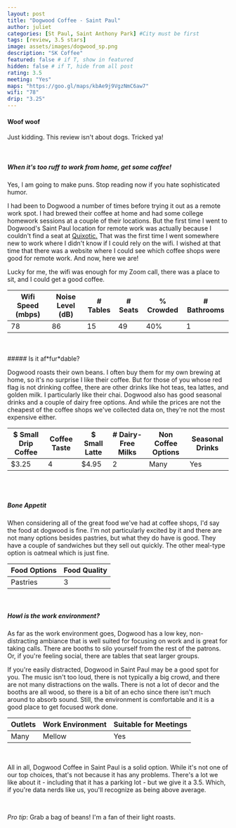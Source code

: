 ```yaml
---
layout: post
title: "Dogwood Coffee - Saint Paul"
author: juliet
categories: [St Paul, Saint Anthony Park] #City must be first
tags: [review, 3.5 stars]
image: assets/images/dogwood_sp.png
description: "SK Coffee"
featured: false # if T, show in featured
hidden: false # if T, hide from all post
rating: 3.5
meeting: "Yes"
maps: "https://goo.gl/maps/kbAe9j9VgzNmC6aw7"
wifi: "78"
drip: "3.25"
---
```


<h4>Woof woof</h4>

<p>Just kidding. This review isn't about dogs. Tricked ya!</p>

<br>

##### When it's too *ruff* to work from home, get some coffee!

<p>Yes, I am going to make puns. Stop reading now if you hate sophisticated humor. </p>

<p>I had been to Dogwood a number of times before trying it out as a remote work spot. I had brewed their coffee at home and had some college homework sessions at a couple of their locations. But the first time I went to Dogwood's Saint Paul location for remote work was actually because I couldn't find a seat at <a href="https://remoteroast.github.io/quixotic/">Quixotic.</a> That was the first time I went somewhere new to work where I didn't know if I could rely on the wifi. I wished at that time that there was a website where I could see which coffee shops were good for remote work. And now, here we are!</p>
<p>Lucky for me, the wifi was enough for my Zoom call, there was a place to sit, and I could get a good coffee.</p>

<div class="table-responsive" style="font-size:85%">
  <table class="table">
    <thead>
    <tr>
      <th scope="col">Wifi Speed (mbps)</th>
      <th scope="col">Noise Level (dB)</th>
      <th scope="col"># Tables</th>
      <th scope="col"># Seats</th>
      <th scope="col">% Crowded</th>
      <th scope="col"># Bathrooms</th>
    </tr>
  </thead>
  <tbody>
    <tr>
      <td>78</td>
      <td>86</td>
      <td>15</td>
      <td>49</td>
      <td>40%</td>
      <td>1</td>
    </tr>
  </tbody>
  </table>
</div>
<br>
<br>
##### Is it af*fur*dable? 
<p>Dogwood roasts their own beans. I often buy them for my own brewing at home, so it's no surprise I like their coffee. But for those of you whose red flag is not drinking coffee, there are other drinks like hot teas, tea lattes, and golden milk. I particularly like their chai. Dogwood also has good seasonal drinks and a couple of dairy free options. And while the prices are not the cheapest of the coffee shops we've collected data on, they're not the most expensive either.</p>


<div class="table-responsive" style="font-size:80%">
  <table class="table">
    <thead>
    <tr>
      <th scope="col">$ Small Drip Coffee</th>
      <th scope="col">Coffee Taste</th>
      <th scope="col">$ Small Latte</th>
      <th scope="col"># Dairy-Free Milks</th>
      <th scope="col">Non Coffee Options</th>
      <th scope="col">Seasonal Drinks</th>
    </tr>
  </thead>
  <tbody>
    <tr>
      <td>$3.25</td>
      <td>4</td>
      <td>$4.95</td>
      <td>2</td>
      <td>Many</td>
      <td>Yes</td>
    </tr>
  </tbody>
  </table>
</div>
<br>
<br>


##### *Bone* Appetit

<p>When considering all of the great food we've had at coffee shops, I'd say the food at dogwood is fine. I'm not particularly excited by it and there are not many options besides pastries, but what they do have is good. They have a couple of sandwiches but they sell out quickly. The other meal-type option is oatmeal which is just fine.</p>


<div class="table-responsive" style="font-size:80%">
  <table class="table">
    <thead>
    <tr>
      <th scope="col">Food Options</th>
      <th scope="col">Food Quality</th>
    </tr>
  </thead>
  <tbody>
    <tr>
      <td>Pastries</td>
      <td>3</td>
    </tr>
  </tbody>
  </table>
</div>
<br>

##### *Howl* is the work environment?

<p>As far as the work environment goes, Dogwood has a low key, non-distracting ambiance that is well suited for focusing on work and is great for taking calls. There are booths to silo yourself from the rest of the patrons. Or, if you're feeling social, there are tables that seat larger groups.</p>

<p>If you're easily distracted, Dogwood in Saint Paul may be a good spot for you. The music isn't too loud, there is not typically a big crowd, and there are not many distractions on the walls. There is not a lot of decor and the booths are all wood, so there is a bit of an echo since there isn't much around to absorb sound. Still, the environment is comfortable and it is a good place to get focused work done.</p>

<div class="table-responsive" style="font-size:80%">
  <table class="table">
    <thead>
    <tr>
      <th scope="col">Outlets</th>
      <th scope="col">Work Environment</th>
      <th scope="col">Suitable for Meetings</th>
    </tr>
  </thead>
  <tbody>
    <tr>
      <td>Many</td>
      <td>Mellow</td>
      <td>Yes</td>
    </tr>
  </tbody>
  </table>
</div>
<br>
<p>All in all, Dogwood Coffee in Saint Paul is a solid option. While it's not one of our top choices, that's not because it has any problems. There's a lot we like about it - including that it has a parking lot - but we give it a 3.5. Which, if you're data nerds like us, you'll recognize as being above average.</p>
<br>
<p> <i>Pro tip</i>: Grab a bag of beans! I'm a fan of their light roasts.</p>
